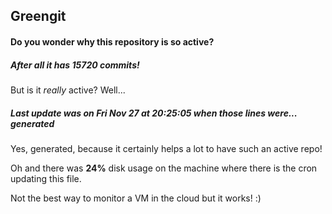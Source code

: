 ## Greengit

#### Do you wonder why this repository is so active?

##### After all it has 15720 commits!

But is it *really* active? Well...

##### Last update was on Fri Nov 27 at 20:25:05 when those lines were... generated

Yes, generated, because it certainly helps a lot to have such an active repo!

Oh and there was **24%** disk usage on the machine
where there is the cron updating this file.

Not the best way to monitor a VM in the cloud but it works! :)
